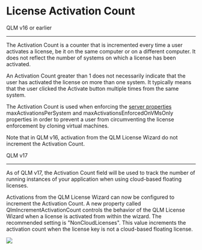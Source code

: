 # License Activation Count

QLM v16 or earlier

***

The Activation Count is a counter that is incremented every time a user activates a license, be it on the same computer or on a different computer. It does not reflect the number of systems on which a license has been activated.

An Activation Count greater than 1 does not necessarily indicate that the user has activated the license on more than one system. It typically means that the user clicked the Activate button multiple times from the same system.

The Activation Count is used when enforcing the [server properties](https://support.soraco.co/hc/en-us/articles/207920563-Server-Properties) maxActivationsPerSystem and maxActivationsEnforcedOnVMsOnly properties in order to prevent a user from circumventing the license enforcement by cloning virtual machines.

Note that in QLM v16, activation from the QLM License Wizard do not increment the Activation Count.

QLM v17

***

As of QLM v17, the Activation Count field will be used to track the number of running instances of your application when using cloud-based floating licenses.&#x20;

Activations from the QLM License Wizard can now be configured to increment the Activation Count. A new property called QlmIncrementActivationCount controls the behavior of the QLM License Wizard when a license is activated from within the wizard. The recommended setting is "NonCloudLicenses". This value increments the activation count when the license key is not a cloud-based floating license.

![](https://support.soraco.co/hc/article\_attachments/14226671835284)
